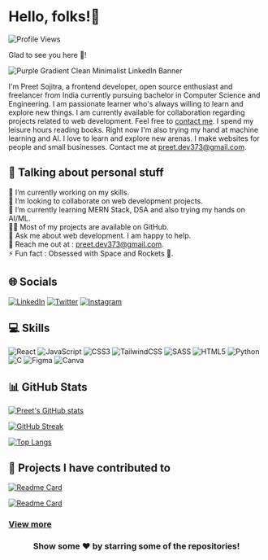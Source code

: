# Hello, folks!👋

![Profile Views](https://komarev.com/ghpvc/?username=Preet-Sojitra&label=Profile+Views)

Glad to see you here 🤩!

![Purple Gradient Clean Minimalist LinkedIn Banner](https://user-images.githubusercontent.com/87543808/184222142-6aa892b9-7395-47ad-a655-28baac3fdacb.png)

I'm Preet Sojitra, a frontend developer, open source enthusiast and freelancer from India currently pursuing bachelor in Computer Science and Engineering. I am passionate learner who's always willing to learn and explore new things. I am currently available for collaboration regarding projects related to web development. Feel free to [contact me](https://mail.google.com/mail/?view=cm&fs=1&tf=1&to=preet.dev373@gmail.com). I spend my leisure hours reading books. Right now I'm also trying my hand at machine learning and AI. I love to learn and explore new arenas. I make websites for people and small businesses. Contact me at [preet.dev373@gmail.com](https://mail.google.com/mail/?view=cm&fs=1&tf=1&to=preet.dev373@gmail.com).

## 💫 Talking about personal stuff

🔭 I’m currently working on my skills.  
👯 I’m looking to collaborate on web development projects.  
🌱 I’m currently learning MERN Stack, DSA and also trying my hands on AI/ML.  
👨‍💻 Most of my projects are available on GitHub.  
💬 Ask me about web development. I am happy to help.  
📧 Reach me out at : preet.dev373@gmail.com.  
⚡ Fun fact : Obsessed with Space and Rockets 🚀.

## 🌐 Socials

[![LinkedIn](https://img.shields.io/badge/LinkedIn-%230077B5.svg?logo=linkedin&logoColor=white)](https://linkedin.com/in/preet-sojitra) [![Twitter](https://img.shields.io/badge/Twitter-%231DA1F2.svg?logo=Twitter&logoColor=white)](https://twitter.com/Preet_Sojitra03) [![Instagram](https://img.shields.io/badge/Instagram-%231DA1F2.svg?logo=Instagram&logoColor=white)](https://www.instagram.com/_.itsmepreet/)

## 💻 Skills

![React](https://img.shields.io/badge/react-%2320232a.svg?style=for-the-badge&logo=react&logoColor=%2361DAFB) ![JavaScript](https://img.shields.io/badge/javascript-%23323330.svg?style=for-the-badge&logo=javascript&logoColor=%23F7DF1E) ![CSS3](https://img.shields.io/badge/css3-%231572B6.svg?style=for-the-badge&logo=css3&logoColor=white) ![TailwindCSS](https://img.shields.io/badge/tailwindcss-%2338B2AC.svg?style=for-the-badge&logo=tailwind-css&logoColor=white) ![SASS](https://img.shields.io/badge/SASS-hotpink.svg?style=for-the-badge&logo=SASS&logoColor=white) ![HTML5](https://img.shields.io/badge/html5-%23E34F26.svg?style=for-the-badge&logo=html5&logoColor=white) ![Python](https://img.shields.io/badge/python-3670A0?style=for-the-badge&logo=python&logoColor=ffdd54) ![C](https://img.shields.io/badge/c-%2300599C.svg?style=for-the-badge&logo=c&logoColor=white) ![Figma](https://img.shields.io/badge/figma-%23F24E1E.svg?style=for-the-badge&logo=figma&logoColor=white) ![Canva](https://img.shields.io/badge/Canva-%2300C4CC.svg?style=for-the-badge&logo=Canva&logoColor=white)

## 📊 GitHub Stats

[![Preet's GitHub stats](https://github-readme-stats.vercel.app/api?username=Preet-Sojitra&count_private=true&show_icons=true&theme=github_dark)](https://github.com/anuraghazra/github-readme-stats)

[![GitHub Streak](https://github-readme-streak-stats.herokuapp.com?user=Preet-Sojitra&theme=github-dark&background=0D1117&border=FFFFFF&stroke=4B8DDA&currStreakNum=C3D1D9&ring=1B2F45&sideLabels=C3D1D9&sideNums=C3D1D9&currStreakLabel=C3D1D9&dates=767F84)](https://git.io/streak-stats)

[![Top Langs](https://github-readme-stats.vercel.app/api/top-langs/?username=Preet-Sojitra&layout=compact&theme=github_dark&langs_count=6)](https://github.com/anuraghazra/github-readme-stats)

## 📔 Projects I have contributed to

[![Readme Card](https://github-readme-stats.vercel.app/api/pin/?username=ykdojo&repo=defaang&show_owner=true&theme=github_dark)](https://github.com/anuraghazra/github-readme-stats)

[![Readme Card](https://github-readme-stats.vercel.app/api/pin/?username=Syknapse&repo=Contribute-To-This-Project&show_owner=true&theme=github_dark)](https://github.com/anuraghazra/github-readme-stats)

### [View more](https://github.com/Preet-Sojitra/MyContributions)

### <center> **Show some ❤️ by starring some of the repositories!** </center>
